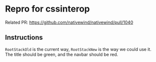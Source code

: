 # Repro for cssinterop


Related PR: https://github.com/nativewind/nativewind/pull/1040



## Instructions

`RootStackOld` is the current way, `RootStackNew` is the way we could use it. The title should be green, and the navbar should be red.
